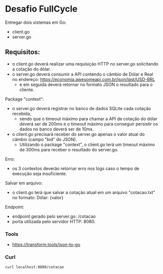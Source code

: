 # Desafio FullCycle

Entregar dois sistemas em Go:
- client.go
- server.go

## Requisitos:
- o client.go deverá realizar uma requisição HTTP no server.go solicitando a cotação do dólar.
- o server.go deverá consumir a API contendo o câmbio de Dólar e Real no endereço: https://economia.awesomeapi.com.br/json/last/USD-BRL 
  - e em seguida deverá retornar no formato JSON o resultado para o cliente.

Package "context":
- o server.go deverá registrar no banco de dados SQLite cada cotação recebida, 
  - sendo que o timeout máximo para chamar a API de cotação do dólar deverá ser de 200ms e o timeout máximo para conseguir persistir os dados no banco deverá ser de 10ms.
- o client.go precisará receber do server.go apenas o valor atual do câmbio (campo "bid" do JSON). 
  - Utilizando o package "context", o client.go terá um timeout máximo de 300ms para receber o resultado do server.go.

Erro:
- os 3 contextos deverão retornar erro nos logs caso o tempo de execução seja insuficiente.

Salvar em arquivo:
- o client.go terá que salvar a cotação atual em um arquivo "cotacao.txt" no formato: Dólar: {valor}

Endpoint:
- endpoint gerado pelo server.go: /cotacao
- porta utilizada pelo servidor HTTP: 8080.


### Tools
- https://transform.tools/json-to-go

### Curl
```
curl localhost:8080/cotacao
```
 